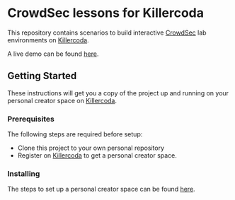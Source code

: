 # CrowdSec lessons for Killercoda
This repository contains scenarios to build interactive [CrowdSec](https://crowdsec.net) lab environments on [Killercoda](https://killercoda.com).

A live demo can be found [here](https://killercoda.com/meron).

## Getting Started
These instructions will get you a copy of the project up and running on your personal creator space on [Killercoda](https://killercoda.com).

### Prerequisites
The following steps are required before setup:
- Clone this project to your own personal repository
- Register on [Killercoda](https://killercoda.com/login) to get a personal creator space.
 

### Installing
The steps to set up a personal creator space can be found [here](https://killercoda.com/creators/get-started).
